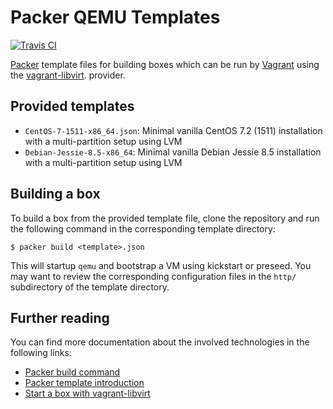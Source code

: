 # Packer QEMU Templates

[![Travis CI](http://img.shields.io/travis/ganto/packer-qemu-templates.svg?style=flat)](http://travis-ci.org/ganto/packer-qemu-templates)

[Packer](https://www.packer.io/) template files for building boxes which can be run by [Vagrant](https://www.vagrantup.com/) using the [vagrant-libvirt](https://github.com/pradels/vagrant-libvirt). provider. 


## Provided templates

* `CentOS-7-1511-x86_64.json`: Minimal vanilla CentOS 7.2 (1511) installation with a multi-partition setup using LVM
* `Debian-Jessie-8.5-x86_64`: Minimal vanilla Debian Jessie 8.5 installation with a multi-partition setup using LVM

## Building a box 

To build a box from the provided template file, clone the repository and run the following command in the corresponding template directory:

    $ packer build <template>.json

This will startup `qemu` and bootstrap a VM using kickstart or preseed. You may want to review the corresponding configuration files in the `http/` subdirectory of the template directory.


## Further reading

You can find more documentation about the involved technologies in the following links:

* [Packer build command](https://www.packer.io/docs/command-line/build.html)
* [Packer template introduction](https://www.packer.io/docs/templates/introduction.html)
* [Start a box with vagrant-libvirt](https://github.com/pradels/vagrant-libvirt#vagrant-project-preparation)
